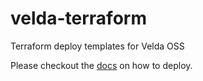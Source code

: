 # velda-terraform
Terraform deploy templates for Velda OSS

Please checkout the [docs](https://github.com/velda-io/velda/blob/main/docs/terraform.md) on how to deploy.